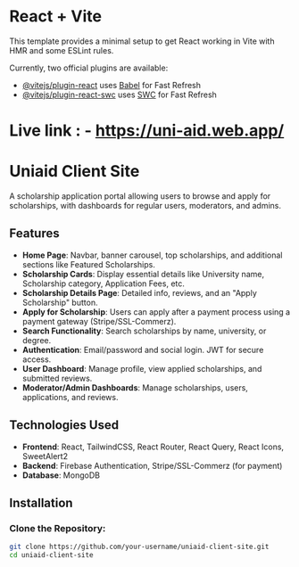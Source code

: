 # React + Vite

This template provides a minimal setup to get React working in Vite with HMR and some ESLint rules.

Currently, two official plugins are available:

- [@vitejs/plugin-react](https://github.com/vitejs/vite-plugin-react/blob/main/packages/plugin-react/README.md) uses [Babel](https://babeljs.io/) for Fast Refresh
- [@vitejs/plugin-react-swc](https://github.com/vitejs/vite-plugin-react-swc) uses [SWC](https://swc.rs/) for Fast Refresh

# Live link : - https://uni-aid.web.app/

# Uniaid Client Site 

A scholarship application portal allowing users to browse and apply for scholarships, with dashboards for regular users, moderators, and admins. 

## Features

- **Home Page**: Navbar, banner carousel, top scholarships, and additional sections like Featured Scholarships.
- **Scholarship Cards**: Display essential details like University name, Scholarship category, Application Fees, etc.
- **Scholarship Details Page**: Detailed info, reviews, and an "Apply Scholarship" button.
- **Apply for Scholarship**: Users can apply after a payment process using a payment gateway (Stripe/SSL-Commerz).
- **Search Functionality**: Search scholarships by name, university, or degree.
- **Authentication**: Email/password and social login. JWT for secure access.
- **User Dashboard**: Manage profile, view applied scholarships, and submitted reviews.
- **Moderator/Admin Dashboards**: Manage scholarships, users, applications, and reviews.

## Technologies Used
- **Frontend**: React, TailwindCSS, React Router, React Query, React Icons, SweetAlert2
- **Backend**: Firebase Authentication, Stripe/SSL-Commerz (for payment)
- **Database**: MongoDB

## Installation

### Clone the Repository:
```bash
git clone https://github.com/your-username/uniaid-client-site.git
cd uniaid-client-site
